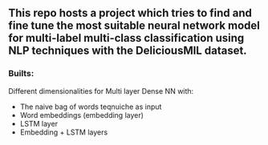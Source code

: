 ## This repo hosts a project which tries to find and fine tune the most suitable neural network model for multi-label multi-class classification using NLP techniques with the DeliciousMIL dataset.

### Builts:
Different dimensionalities for Multi layer Dense NN with:
- The naive bag of words teqnuiche as input
- Word embeddings (embedding layer)
- LSTM layer
- Embedding + LSTM layers
